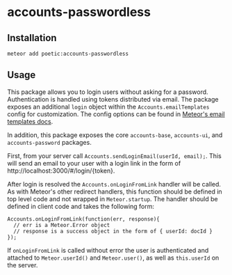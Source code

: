 # accounts-passwordless

## Installation

`meteor add poetic:accounts-passwordless`

## Usage

This package allows you to login users without asking for a password. Authentication is handled using tokens distributed via email. The package exposes an additional `login` object within the `Accounts.emailTemplates` config for customization. The config options can be found in [Meteor's email templates docs](http://docs.meteor.com/#/full/accounts_emailtemplates).

In addition, this package exposes the core `accounts-base`, `accounts-ui`, and `accounts-password` packages.

First, from your server call `Accounts.sendLoginEmail(userId, email);`. This will send an email to your user with a login link in the form of http://localhost:3000/#/login/{token}.

After login is resolved the `Accounts.onLoginFromLink` handler will be called. As with Meteor's other redirect handlers, this function should be defined in top level code and not wrapped in `Meteor.startup`. The handler should be defined in client code and takes the following form:

```
Accounts.onLoginFromLink(function(err, response){
  // err is a Meteor.Error object
  // response is a success object in the form of { userId: docId }
});
```

If `onLoginFromLink` is called without error the user is authenticated and attached to `Meteor.userId()` and `Meteor.user()`, as well as `this.userId` on the server.
